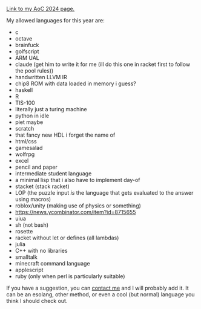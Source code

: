 [Link to my AoC 2024 page.](https://a11ce.com/advent-of-code.html)

My allowed languages for this year are:

- c
- octave
- brainfuck
- golfscript
- ARM UAL
- claude (get him to write it for me (ill do this one in racket first to follow the pool rules))
- handwritten LLVM IR
- chip8 ROM with data loaded in memory i guess?
- haskell
- R
- TIS-100
- literally just a turing machine
- python in idle
- piet maybe
- scratch
- that fancy new HDL i forget the name of
- html/css
- gamesalad
- wolfrpg
- excel 
- pencil and paper
- intermediate student language
- a minimal lisp that i also have to implement day-of
- stacket (stack racket)
- LOP (the puzzle input *is* the language that gets evaluated to the answer using macros)
- roblox/unity (making use of physics or something)
- https://news.ycombinator.com/item?id=8715655
- uiua
- sh (not bash)
- rosette
- racket without let or defines (all lambdas)
- julia
- C++ with no libraries
- smalltalk
- minecraft command language
- applescript
- ruby (only when perl is particularly suitable)

If you have a suggestion, you can [contact me](https://a11ce.com) and I will probably add it. It can be an esolang, other method, or even a cool (but normal) language you think I should check out.
